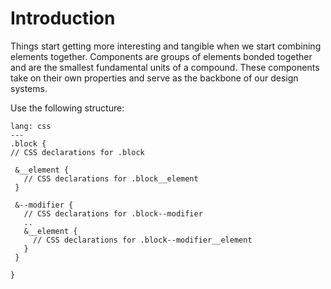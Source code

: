 # Introduction

Things start getting more interesting and tangible when we start combining elements together.
Components are groups of elements bonded together and are the smallest fundamental units of a compound.
These components take on their own properties and serve as the backbone of our design systems.

Use the following structure:

```code
lang: css
---
.block {
// CSS declarations for .block

 &__element {
   // CSS declarations for .block__element
 }

 &--modifier {
   // CSS declarations for .block--modifier
   ..
   &__element {
     // CSS declarations for .block--modifier__element
   }
 }

}

```